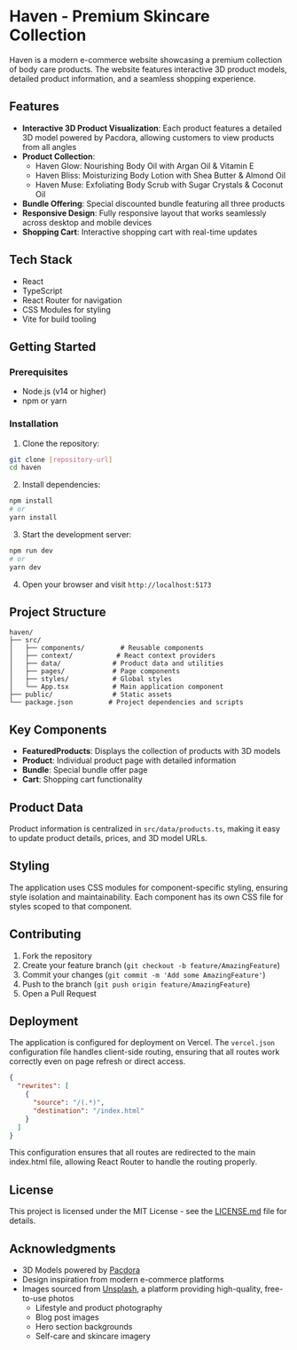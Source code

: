 # Haven - Premium Skincare Collection

Haven is a modern e-commerce website showcasing a premium collection of body care products. The website features interactive 3D product models, detailed product information, and a seamless shopping experience.

## Features

- **Interactive 3D Product Visualization**: Each product features a detailed 3D model powered by Pacdora, allowing customers to view products from all angles
- **Product Collection**:
  - Haven Glow: Nourishing Body Oil with Argan Oil & Vitamin E
  - Haven Bliss: Moisturizing Body Lotion with Shea Butter & Almond Oil
  - Haven Muse: Exfoliating Body Scrub with Sugar Crystals & Coconut Oil
- **Bundle Offering**: Special discounted bundle featuring all three products
- **Responsive Design**: Fully responsive layout that works seamlessly across desktop and mobile devices
- **Shopping Cart**: Interactive shopping cart with real-time updates

## Tech Stack

- React
- TypeScript
- React Router for navigation
- CSS Modules for styling
- Vite for build tooling

## Getting Started

### Prerequisites

- Node.js (v14 or higher)
- npm or yarn

### Installation

1. Clone the repository:
```bash
git clone [repository-url]
cd haven
```

2. Install dependencies:
```bash
npm install
# or
yarn install
```

3. Start the development server:
```bash
npm run dev
# or
yarn dev
```

4. Open your browser and visit `http://localhost:5173`

## Project Structure

```
haven/
├── src/
│   ├── components/         # Reusable components
│   ├── context/           # React context providers
│   ├── data/             # Product data and utilities
│   ├── pages/            # Page components
│   ├── styles/           # Global styles
│   └── App.tsx           # Main application component
├── public/               # Static assets
└── package.json         # Project dependencies and scripts
```

## Key Components

- **FeaturedProducts**: Displays the collection of products with 3D models
- **Product**: Individual product page with detailed information
- **Bundle**: Special bundle offer page
- **Cart**: Shopping cart functionality

## Product Data

Product information is centralized in `src/data/products.ts`, making it easy to update product details, prices, and 3D model URLs.

## Styling

The application uses CSS modules for component-specific styling, ensuring style isolation and maintainability. Each component has its own CSS file for styles scoped to that component.

## Contributing

1. Fork the repository
2. Create your feature branch (`git checkout -b feature/AmazingFeature`)
3. Commit your changes (`git commit -m 'Add some AmazingFeature'`)
4. Push to the branch (`git push origin feature/AmazingFeature`)
5. Open a Pull Request

## Deployment

The application is configured for deployment on Vercel. The `vercel.json` configuration file handles client-side routing, ensuring that all routes work correctly even on page refresh or direct access.

```json
{
  "rewrites": [
    {
      "source": "/(.*)",
      "destination": "/index.html"
    }
  ]
}
```

This configuration ensures that all routes are redirected to the main index.html file, allowing React Router to handle the routing properly.

## License

This project is licensed under the MIT License - see the [LICENSE.md](LICENSE.md) file for details.

## Acknowledgments

- 3D Models powered by [Pacdora](https://www.pacdora.com)
- Design inspiration from modern e-commerce platforms
- Images sourced from [Unsplash](https://unsplash.com), a platform providing high-quality, free-to-use photos
  - Lifestyle and product photography
  - Blog post images
  - Hero section backgrounds
  - Self-care and skincare imagery
